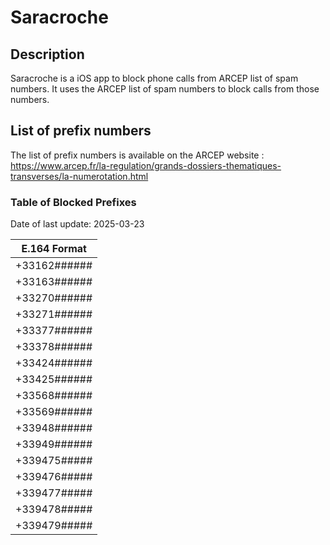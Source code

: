 # Saracroche

## Description

Saracroche is a iOS app to block phone calls from ARCEP list of spam numbers.
It uses the ARCEP list of spam numbers to block calls from those numbers.

## List of prefix numbers

The list of prefix numbers is available on the ARCEP website : https://www.arcep.fr/la-regulation/grands-dossiers-thematiques-transverses/la-numerotation.html

### Table of Blocked Prefixes

Date of last update: 2025-03-23

| E.164 Format |
| ------------ |
| +33162###### |
| +33163###### |
| +33270###### |
| +33271###### |
| +33377###### |
| +33378###### |
| +33424###### |
| +33425###### |
| +33568###### |
| +33569###### |
| +33948###### |
| +33949###### |
| +339475##### |
| +339476##### |
| +339477##### |
| +339478##### |
| +339479##### |
